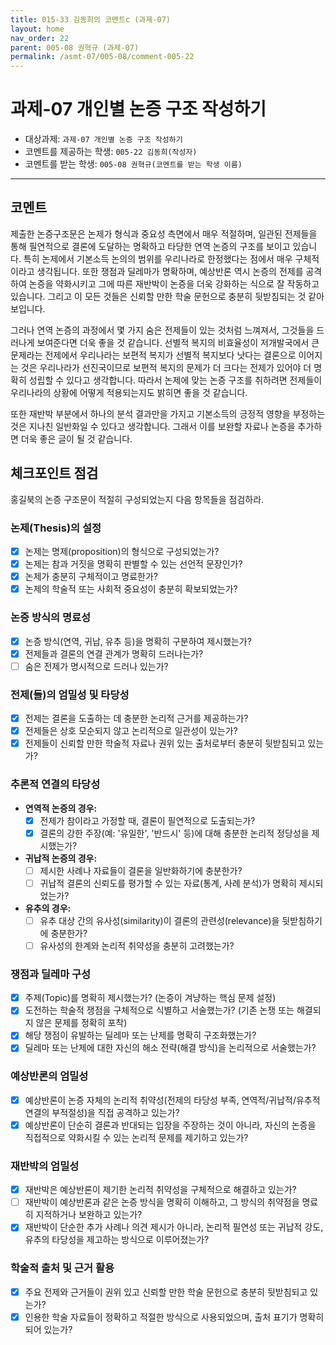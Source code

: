 ```yaml
---
title: 015-33 김동희의 코멘트c (과제-07) 
layout: home
nav_order: 22
parent: 005-08 권혁규 (과제-07)
permalink: /asmt-07/005-08/comment-005-22
---
```


# 과제-07 개인별 논증 구조 작성하기

- 대상과제: `과제-07 개인별 논증 구조 작성하기`
- 코멘트를 제공하는 학생: `005-22 김동희(작성자)` 
- 코멘트를 받는 학생: `005-08 권혁규(코멘트를 받는 학생 이름)` 

---

## 코멘트

제출한 논증구조문은 논제가 형식과 중요성 측면에서 매우 적절하며, 일관된 전제들을 통해 필연적으로 결론에 도달하는 명확하고 타당한 연역 논증의 구조를 보이고 있습니다. 특히 논제에서 기본소득 논의의 범위를 우리나라로 한정했다는 점에서 매우 구체적이라고 생각됩니다. 또한 쟁점과 딜레마가 명확하며, 예상반론 역시 논증의 전제를 공격하여 논증을 약화시키고 그에 따른 재반박이 논증을 더욱 강화하는 식으로 잘 작동하고 있습니다. 그리고 이 모든 것들은 신뢰할 만한 학술 문헌으로 충분히 뒷받침되는 것 같아 보입니다. 

그러나 연역 논증의 과정에서 몇 가지 숨은 전제들이 있는 것처럼 느껴져서, 그것들을 드러나게 보여준다면 더욱 좋을 것 같습니다. 선별적 복지의 비효율성이 저개발국에서 큰 문제라는 전제에서 우리나라는 보편적 복지가 선별적 복지보다 낫다는 결론으로 이어지는 것은 우리나라가 선진국이므로 보편적 복지의 문제가 더 크다는 전제가 있어야 더 명확히 성립할 수 있다고 생각합니다. 따라서 논제에 맞는 논증 구조를 취하려면 전제들이 우리나라의 상황에 어떻게 적용되는지도 밝히면 좋을 것 같습니다. 

또한 재반박 부분에서 하나의 분석 결과만을 가지고 기본소득의 긍정적 영향을 부정하는 것은 지나친 일반화일 수 있다고 생각합니다. 그래서 이를 보완할 자료나 논증을 추가하면 더욱 좋은 글이 될 것 같습니다.

## 체크포인트 점검

홍길북의 논증 구조문이 적절히 구성되었는지 다음 항목들을 점검하라.

### **논제(Thesis)의 설정**
- [x] 논제는 명제(proposition)의 형식으로 구성되었는가?
- [x] 논제는 참과 거짓을 명확히 판별할 수 있는 선언적 문장인가?
- [x] 논제가 충분히 구체적이고 명료한가?
- [x] 논제의 학술적 또는 사회적 중요성이 충분히 확보되었는가?

### **논증 방식의 명료성**
- [x] 논증 방식(연역, 귀납, 유추 등)을 명확히 구분하여 제시했는가?
- [x] 전제들과 결론의 연결 관계가 명확히 드러나는가?
- [ ] 숨은 전제가 명시적으로 드러나 있는가?

### **전제(들)의 엄밀성 및 타당성**
- [x] 전제는 결론을 도출하는 데 충분한 논리적 근거를 제공하는가?
- [x] 전제들은 상호 모순되지 않고 논리적으로 일관성이 있는가?
- [x] 전제들이 신뢰할 만한 학술적 자료나 권위 있는 출처로부터 충분히 뒷받침되고 있는가?

### **추론적 연결의 타당성**
- **연역적 논증의 경우:**
  - [x] 전제가 참이라고 가정할 때, 결론이 필연적으로 도출되는가?
  - [x] 결론의 강한 주장(예: '유일한', '반드시' 등)에 대해 충분한 논리적 정당성을 제시했는가?

- **귀납적 논증의 경우:**
  - [ ] 제시한 사례나 자료들이 결론을 일반화하기에 충분한가?
  - [ ] 귀납적 결론의 신뢰도를 평가할 수 있는 자료(통계, 사례 분석)가 명확히 제시되었는가?

- **유추의 경우:**
  - [ ] 유추 대상 간의 유사성(similarity)이 결론의 관련성(relevance)을 뒷받침하기에 충분한가?
  - [ ] 유사성의 한계와 논리적 취약성을 충분히 고려했는가?

### **쟁점과 딜레마 구성**
- [x] 주제(Topic)를 명확히 제시했는가? (논증이 겨냥하는 핵심 문제 설정)
- [x] 도전하는 학술적 쟁점을 구체적으로 식별하고 서술했는가? (기존 논쟁 또는 해결되지 않은 문제를 정확히 포착)
- [x] 해당 쟁점이 유발하는 딜레마 또는 난제를 명확히 구조화했는가?
- [x] 딜레마 또는 난제에 대한 자신의 해소 전략(해결 방식)을 논리적으로 서술했는가?

### **예상반론의 엄밀성**
- [x] 예상반론이 논증 자체의 논리적 취약성(전제의 타당성 부족, 연역적/귀납적/유추적 연결의 부적절성)을 직접 공격하고 있는가?
- [x] 예상반론이 단순히 결론과 반대되는 입장을 주장하는 것이 아니라, 자신의 논증을 직접적으로 약화시킬 수 있는 논리적 문제를 제기하고 있는가?

### **재반박의 엄밀성**
- [x] 재반박은 예상반론이 제기한 논리적 취약성을 구체적으로 해결하고 있는가?
- [ ] 재반박이 예상반론과 같은 논증 방식을 명확히 이해하고, 그 방식의 취약점을 명료히 지적하거나 보완하고 있는가?
- [x] 재반박이 단순한 추가 사례나 의견 제시가 아니라, 논리적 필연성 또는 귀납적 강도, 유추의 타당성을 제고하는 방식으로 이루어졌는가?

### **학술적 출처 및 근거 활용**
- [x] 주요 전제와 근거들이 권위 있고 신뢰할 만한 학술 문헌으로 충분히 뒷받침되고 있는가?
- [x] 인용한 학술 자료들이 정확하고 적절한 방식으로 사용되었으며, 출처 표기가 명확히 되어 있는가?
